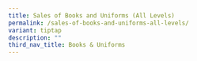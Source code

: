 ```yaml
---
title: Sales of Books and Uniforms (All Levels)
permalink: /sales-of-books-and-uniforms-all-levels/
variant: tiptap
description: ""
third_nav_title: Books & Uniforms
---
```

